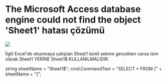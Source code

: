 # The Microsoft Access database engine could not find the object 'Sheet1' hatası çözümü

![](https://docsbimser.blob.core.windows.net/imagecontainer/dzfc-bf36960f-a37e-44db-a0eb-7cc2de04e7bd.png)


İlgili Excel'de okunmaya çalışılan Sheet1 isimli sekme gerçekten varsa isim olarak Sheet1 YERİNE Sheet1$ KULLANILMALIDIR.

string sheetName = "Sheet1$";
cmd.CommandText = "SELECT * FROM [" + sheetName + "]";


